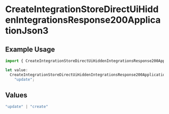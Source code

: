 # CreateIntegrationStoreDirectUiHiddenIntegrationsResponse200ApplicationJson3

## Example Usage

```typescript
import { CreateIntegrationStoreDirectUiHiddenIntegrationsResponse200ApplicationJson3 } from "@vercel/sdk/models/createintegrationstoredirectop.js";

let value:
  CreateIntegrationStoreDirectUiHiddenIntegrationsResponse200ApplicationJson3 =
    "update";
```

## Values

```typescript
"update" | "create"
```